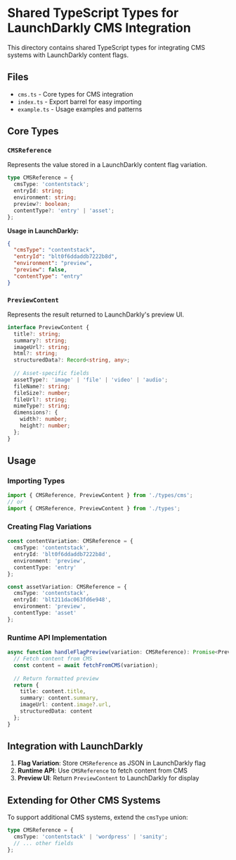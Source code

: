 # Shared TypeScript Types for LaunchDarkly CMS Integration

This directory contains shared TypeScript types for integrating CMS systems with LaunchDarkly content flags.

## Files

- `cms.ts` - Core types for CMS integration
- `index.ts` - Export barrel for easy importing
- `example.ts` - Usage examples and patterns

## Core Types

### `CMSReference`

Represents the value stored in a LaunchDarkly content flag variation.

```typescript
type CMSReference = {
  cmsType: 'contentstack';
  entryId: string;
  environment: string;
  preview?: boolean;
  contentType?: 'entry' | 'asset';
};
```

**Usage in LaunchDarkly:**
```json
{
  "cmsType": "contentstack",
  "entryId": "blt0f6ddaddb7222b8d",
  "environment": "preview",
  "preview": false,
  "contentType": "entry"
}
```

### `PreviewContent`

Represents the result returned to LaunchDarkly's preview UI.

```typescript
interface PreviewContent {
  title?: string;
  summary?: string;
  imageUrl?: string;
  html?: string;
  structuredData?: Record<string, any>;
  
  // Asset-specific fields
  assetType?: 'image' | 'file' | 'video' | 'audio';
  fileName?: string;
  fileSize?: number;
  fileUrl?: string;
  mimeType?: string;
  dimensions?: {
    width?: number;
    height?: number;
  };
}
```

## Usage

### Importing Types

```typescript
import { CMSReference, PreviewContent } from './types/cms';
// or
import { CMSReference, PreviewContent } from './types';
```

### Creating Flag Variations

```typescript
const contentVariation: CMSReference = {
  cmsType: 'contentstack',
  entryId: 'blt0f6ddaddb7222b8d',
  environment: 'preview',
  contentType: 'entry'
};

const assetVariation: CMSReference = {
  cmsType: 'contentstack',
  entryId: 'blt211dac063fd6e948',
  environment: 'preview',
  contentType: 'asset'
};
```

### Runtime API Implementation

```typescript
async function handleFlagPreview(variation: CMSReference): Promise<PreviewContent> {
  // Fetch content from CMS
  const content = await fetchFromCMS(variation);
  
  // Return formatted preview
  return {
    title: content.title,
    summary: content.summary,
    imageUrl: content.image?.url,
    structuredData: content
  };
}
```

## Integration with LaunchDarkly

1. **Flag Variation**: Store `CMSReference` as JSON in LaunchDarkly flag
2. **Runtime API**: Use `CMSReference` to fetch content from CMS
3. **Preview UI**: Return `PreviewContent` to LaunchDarkly for display

## Extending for Other CMS Systems

To support additional CMS systems, extend the `cmsType` union:

```typescript
type CMSReference = {
  cmsType: 'contentstack' | 'wordpress' | 'sanity';
  // ... other fields
};
``` 
